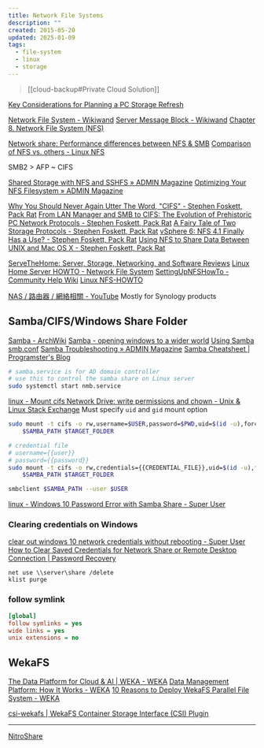 ```yaml
---
title: Network File Systems
description: ""
created: 2015-05-20
updated: 2025-01-09
tags:
  - file-system
  - linux
  - storage
---
```


> [[cloud-backup#Private Cloud Solution]]

[Key Considerations for Planning a PC Storage Refresh](https://www.itprotoday.com/high-speed-storage/how-i-planned-my-storage-hardware-refresh)

[Network File System - Wikiwand](https://www.wikiwand.com/en/Network_File_System)
[Server Message Block - Wikiwand](https://www.wikiwand.com/en/Server_Message_Block)
[Chapter 8. Network File System (NFS)](https://access.redhat.com/documentation/en-US/Red_Hat_Enterprise_Linux/7/html/Storage_Administration_Guide/ch-nfs.html)

[Network share: Performance differences between NFS & SMB](https://ferhatakgun.com/network-share-performance-differences-between-nfs-smb/)
[Comparison of NFS vs. others - Linux NFS](http://wiki.linux-nfs.org/wiki/index.php/Comparison_of_NFS_vs._others)

SMB2 > AFP ~ CIFS

[Shared Storage with NFS and SSHFS » ADMIN Magazine](http://www.admin-magazine.com/HPC/Articles/Shared-Storage-with-NFS-and-SSHFS)
[Optimizing Your NFS Filesystem » ADMIN Magazine](http://www.admin-magazine.com/HPC/Articles/Useful-NFS-Options-for-Tuning-and-Management)

[Why You Should Never Again Utter The Word, "CIFS" - Stephen Foskett, Pack Rat](http://blog.fosketts.net/2012/02/16/cifs-smb/)
[From LAN Manager and SMB to CIFS: The Evolution of Prehistoric PC Network Protocols - Stephen Foskett, Pack Rat](http://blog.fosketts.net/2012/03/22/lan-manager-smb-cifs-history/)
[A Fairy Tale of Two Storage Protocols - Stephen Foskett, Pack Rat](http://blog.fosketts.net/2014/09/23/fairy-tale-storage-protocols/)
[vSphere 6: NFS 4.1 Finally Has a Use? - Stephen Foskett, Pack Rat](http://blog.fosketts.net/2015/02/03/vsphere-6-nfs-41-finally/)
[Using NFS to Share Data Between UNIX and Mac OS X - Stephen Foskett, Pack Rat](http://blog.fosketts.net/2015/03/20/using-nfs-to-share-data-between-unix-and-mac-os-x/)

[ServeTheHome: Server, Storage, Networking, and Software Reviews](https://www.servethehome.com/)
[Linux Home Server HOWTO - Network File System](http://www.brennan.id.au/19-Network_File_System.html)
[SettingUpNFSHowTo - Community Help Wiki](https://help.ubuntu.com/community/SettingUpNFSHowTo)
[Linux NFS-HOWTO](http://nfs.sourceforge.net/nfs-howto/)

[NAS / 路由器 / 網絡相關 - YouTube](https://www.youtube.com/playlist?list=PLXvhiMRRLHkN5LwW18zKryt22UbQza4i3) Mostly for Synology products

## Samba/CIFS/Windows Share Folder

[Samba - ArchWiki](https://wiki.archlinux.org/title/Samba)
[Samba - opening windows to a wider world](https://www.samba.org/samba/)
[Using Samba](https://www.samba.org/samba/docs/using_samba/toc.html)
[smb.conf](https://www.samba.org/samba/docs/man/manpages/smb.conf.5.html)
[Samba Troubleshooting » ADMIN Magazine](http://www.admin-magazine.com/Articles/Samba-pitfalls-in-daily-operation)
[Samba Cheatsheet | Programster's Blog](https://blog.programster.org/samba-cheatsheet)

```sh
# samba.service is for AD domain controller
# use this to control the samba share on Linux server
sudo systemctl start nmb.service
```

[linux - Mount cifs Network Drive: write permissions and chown - Unix & Linux Stack Exchange](https://unix.stackexchange.com/questions/68079/mount-cifs-network-drive-write-permissions-and-chown) Must specify `uid` and `gid` mount option

```sh
sudo mount -t cifs -o rw,username=$USER,password=$PWD,uid=$(id -u),forceuid,gid=$(id -g),forcegid \
    $SAMBA_PATH $TARGET_FOLDER

# credential file
# username={{user}}
# password={{password}}
sudo mount -t cifs -o rw,credentials={{CREDENTIAL_FILE}},uid=$(id -u),forceuid,gid=$(id -g),forcegid \
    $SAMBA_PATH $TARGET_FOLDER
```

```sh
smbclient $SAMBA_PATH --user $USER
```

[linux - Windows 10 Password Error with Samba Share - Super User](https://superuser.com/questions/1125438/windows-10-password-error-with-samba-share)

### Clearing credentials on Windows

[clear out windows 10 network credentials without rebooting - Super User](https://superuser.com/questions/1069475/clear-out-windows-10-network-credentials-without-rebooting)
[How to Clear Saved Credentials for Network Share or Remote Desktop Connection | Password Recovery](https://www.top-password.com/blog/clear-saved-credentials-for-network-share-or-remote-desktop/)

```
net use \\server\share /delete
klist purge
```

### follow symlink

```ini
[global]
follow symlinks = yes
wide links = yes
unix extensions = no
```

## WekaFS

[The Data Platform for Cloud & AI | WEKA - WEKA](https://www.weka.io/)
[Data Management Platform: How It Works - WEKA](https://www.weka.io/data-platform/how-our-data-management-platform-works/)
[10 Reasons to Deploy WekaFS Parallel File System - WEKA](https://www.weka.io/resources/solution-brief/10-reasons-to-deploy-wekafs-parallel-file-system/)

[csi-wekafs | WekaFS Container Storage Interface (CSI) Plugin](https://weka.github.io/csi-wekafs/)

---

[NitroShare](https://nitroshare.net/)
